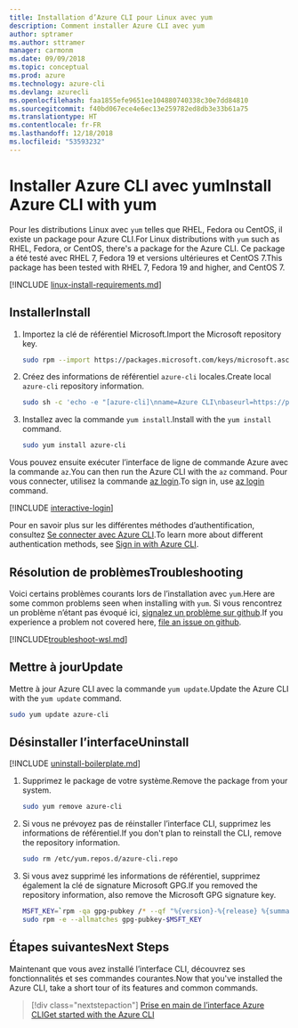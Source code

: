 ```yaml
---
title: Installation d’Azure CLI pour Linux avec yum
description: Comment installer Azure CLI avec yum
author: sptramer
ms.author: sttramer
manager: carmonm
ms.date: 09/09/2018
ms.topic: conceptual
ms.prod: azure
ms.technology: azure-cli
ms.devlang: azurecli
ms.openlocfilehash: faa1855efe9651ee104880740338c30e7dd84810
ms.sourcegitcommit: f40bd067ece4e6ec13e259782ed8db3e33b61a75
ms.translationtype: HT
ms.contentlocale: fr-FR
ms.lasthandoff: 12/18/2018
ms.locfileid: "53593232"
---
```

# <a name="install-azure-cli-with-yum"></a><span data-ttu-id="6aa09-103">Installer Azure CLI avec yum</span><span class="sxs-lookup"><span data-stu-id="6aa09-103">Install Azure CLI with yum</span></span>

<span data-ttu-id="6aa09-104">Pour les distributions Linux avec `yum` telles que RHEL, Fedora ou CentOS, il existe un package pour Azure CLI.</span><span class="sxs-lookup"><span data-stu-id="6aa09-104">For Linux distributions with  `yum` such as RHEL, Fedora, or CentOS, there's a package for the Azure CLI.</span></span> <span data-ttu-id="6aa09-105">Ce package a été testé avec RHEL 7, Fedora 19 et versions ultérieures et CentOS 7.</span><span class="sxs-lookup"><span data-stu-id="6aa09-105">This package has been tested with RHEL 7, Fedora 19 and higher, and CentOS 7.</span></span>

[!INCLUDE [linux-install-requirements.md](includes/linux-install-requirements.md)]

## <a name="install"></a><span data-ttu-id="6aa09-106">Installer</span><span class="sxs-lookup"><span data-stu-id="6aa09-106">Install</span></span>

1. <span data-ttu-id="6aa09-107">Importez la clé de référentiel Microsoft.</span><span class="sxs-lookup"><span data-stu-id="6aa09-107">Import the Microsoft repository key.</span></span>

   ```bash
   sudo rpm --import https://packages.microsoft.com/keys/microsoft.asc
   ```

2. <span data-ttu-id="6aa09-108">Créez des informations de référentiel `azure-cli` locales.</span><span class="sxs-lookup"><span data-stu-id="6aa09-108">Create local `azure-cli` repository information.</span></span>

   ```bash
   sudo sh -c 'echo -e "[azure-cli]\nname=Azure CLI\nbaseurl=https://packages.microsoft.com/yumrepos/azure-cli\nenabled=1\ngpgcheck=1\ngpgkey=https://packages.microsoft.com/keys/microsoft.asc" > /etc/yum.repos.d/azure-cli.repo'
   ```

3. <span data-ttu-id="6aa09-109">Installez avec la commande `yum install`.</span><span class="sxs-lookup"><span data-stu-id="6aa09-109">Install with the `yum install` command.</span></span>

   ```bash
   sudo yum install azure-cli
   ```

<span data-ttu-id="6aa09-110">Vous pouvez ensuite exécuter l’interface de ligne de commande Azure avec la commande `az`.</span><span class="sxs-lookup"><span data-stu-id="6aa09-110">You can then run the Azure CLI with the `az` command.</span></span> <span data-ttu-id="6aa09-111">Pour vous connecter, utilisez la commande [az login](/cli/azure/reference-index#az-login).</span><span class="sxs-lookup"><span data-stu-id="6aa09-111">To sign in, use [az login](/cli/azure/reference-index#az-login) command.</span></span>

[!INCLUDE [interactive-login](includes/interactive-login.md)]

<span data-ttu-id="6aa09-112">Pour en savoir plus sur les différentes méthodes d’authentification, consultez [Se connecter avec Azure CLI](authenticate-azure-cli.md).</span><span class="sxs-lookup"><span data-stu-id="6aa09-112">To learn more about different authentication methods, see [Sign in with Azure CLI](authenticate-azure-cli.md).</span></span>

## <a name="troubleshooting"></a><span data-ttu-id="6aa09-113">Résolution de problèmes</span><span class="sxs-lookup"><span data-stu-id="6aa09-113">Troubleshooting</span></span>

<span data-ttu-id="6aa09-114">Voici certains problèmes courants lors de l’installation avec `yum`.</span><span class="sxs-lookup"><span data-stu-id="6aa09-114">Here are some common problems seen when installing with `yum`.</span></span> <span data-ttu-id="6aa09-115">Si vous rencontrez un problème n’étant pas évoqué ici, [signalez un problème sur github](https://github.com/Azure/azure-cli/issues).</span><span class="sxs-lookup"><span data-stu-id="6aa09-115">If you experience a problem not covered here, [file an issue on github](https://github.com/Azure/azure-cli/issues).</span></span>

[!INCLUDE[troubleshoot-wsl.md](includes/troubleshoot-wsl.md)]

## <a name="update"></a><span data-ttu-id="6aa09-116">Mettre à jour</span><span class="sxs-lookup"><span data-stu-id="6aa09-116">Update</span></span>

<span data-ttu-id="6aa09-117">Mettre à jour Azure CLI avec la commande `yum update`.</span><span class="sxs-lookup"><span data-stu-id="6aa09-117">Update the Azure CLI with the `yum update` command.</span></span>

```bash
sudo yum update azure-cli
```

## <a name="uninstall"></a><span data-ttu-id="6aa09-118">Désinstaller l’interface</span><span class="sxs-lookup"><span data-stu-id="6aa09-118">Uninstall</span></span>

[!INCLUDE [uninstall-boilerplate.md](includes/uninstall-boilerplate.md)]

1. <span data-ttu-id="6aa09-119">Supprimez le package de votre système.</span><span class="sxs-lookup"><span data-stu-id="6aa09-119">Remove the package from your system.</span></span>

   ```bash
   sudo yum remove azure-cli
   ```

2. <span data-ttu-id="6aa09-120">Si vous ne prévoyez pas de réinstaller l’interface CLI, supprimez les informations de référentiel.</span><span class="sxs-lookup"><span data-stu-id="6aa09-120">If you don't plan to reinstall the CLI, remove the repository information.</span></span>

   ```bash
   sudo rm /etc/yum.repos.d/azure-cli.repo
   ```

3. <span data-ttu-id="6aa09-121">Si vous avez supprimé les informations de référentiel, supprimez également la clé de signature Microsoft GPG.</span><span class="sxs-lookup"><span data-stu-id="6aa09-121">If you removed the repository information, also remove the Microsoft GPG signature key.</span></span>

   ```bash
   MSFT_KEY=`rpm -qa gpg-pubkey /* --qf "%{version}-%{release} %{summary}\n" | grep Microsoft | awk '{print $1}'`
   sudo rpm -e --allmatches gpg-pubkey-$MSFT_KEY
   ```

## <a name="next-steps"></a><span data-ttu-id="6aa09-122">Étapes suivantes</span><span class="sxs-lookup"><span data-stu-id="6aa09-122">Next Steps</span></span>

<span data-ttu-id="6aa09-123">Maintenant que vous avez installé l’interface CLI, découvrez ses fonctionnalités et ses commandes courantes.</span><span class="sxs-lookup"><span data-stu-id="6aa09-123">Now that you've installed the Azure CLI, take a short tour of its features and common commands.</span></span>

> [!div class="nextstepaction"]
> [<span data-ttu-id="6aa09-124">Prise en main de l’interface Azure CLI</span><span class="sxs-lookup"><span data-stu-id="6aa09-124">Get started with the Azure CLI</span></span>](get-started-with-azure-cli.md)
